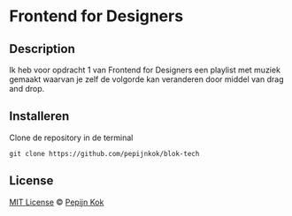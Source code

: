 # Frontend for Designers


## Description

Ik heb voor opdracht 1 van Frontend for Designers een playlist met muziek gemaakt waarvan je zelf de volgorde kan veranderen door middel van drag and drop.

## Installeren
Clone de repository in de terminal

```
git clone https://github.com/pepijnkok/blok-tech
```

## License

[MIT License](https://github.com/pepijnkok/blok-tech/blob/master/LICENSE.md) © [Pepijn Kok](https://github.com/pepijnkok)